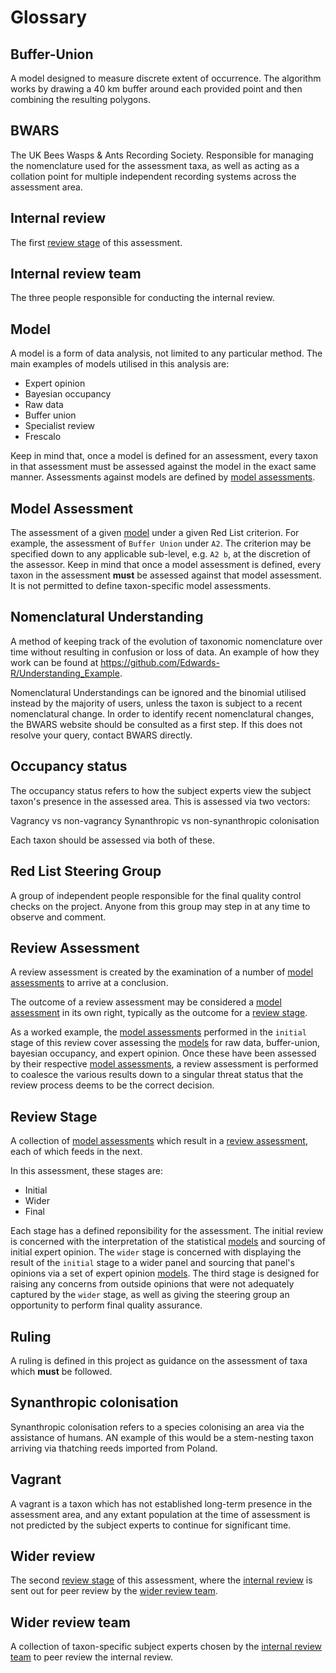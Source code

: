 # Glossary

## Buffer-Union
A model designed to measure discrete extent of occurrence. The algorithm works by drawing a 40 km buffer around each provided point and then combining the resulting polygons.

## BWARS
The UK Bees Wasps & Ants Recording Society. Responsible for managing the nomenclature used for the assessment taxa, as well as acting as a collation point for multiple independent recording systems across the assessment area.

## Internal review
The first [review stage](#review-stage) of this assessment.

## Internal review team
The three people responsible for conducting the internal review.

## Model
A model is a form of data analysis, not limited to any particular method. The main examples of models utilised in this analysis are:

- Expert opinion
- Bayesian occupancy
- Raw data
- Buffer union
- Specialist review
- Frescalo

Keep in mind that, once a model is defined for an assessment, every taxon in that assessment must be assessed against the model in the exact same manner. Assessments against models are defined by [model assessments](#model-assessment).

## Model Assessment
The assessment of a given [model](#model) under a given Red List criterion. For example, the assessment of `Buffer Union` under `A2`. The criterion may be specified down to any applicable sub-level, e.g. `A2 b`, at the discretion of the assessor. Keep in mind that once a model assessment is defined, every taxon in the assessment **must** be assessed against that model assessment. It is not permitted to define taxon-specific model assessments.

## Nomenclatural Understanding
A method of keeping track of the evolution of taxonomic nomenclature over time without resulting in confusion or loss of data. An example of how they work can be found at https://github.com/Edwards-R/Understanding_Example.

Nomenclatural Understandings can be ignored and the binomial utilised instead by the majority of users, unless the taxon is subject to a recent nomenclatural change. In order to identify recent nomenclatural changes, the BWARS website should be consulted as a first step. If this does not resolve your query, contact BWARS directly.

## Occupancy status
The occupancy status refers to how the subject experts view the subject taxon's presence in the assessed area. This is assessed via two vectors:

Vagrancy vs non-vagrancy
Synanthropic vs non-synanthropic colonisation

Each taxon should be assessed via both of these.

## Red List Steering Group
A group of independent people responsible for the final quality control checks on the project. Anyone from this group may step in at any time to observe and comment.

## Review Assessment
A review assessment is created by the examination of a number of [model assessments](#model-assessment) to arrive at a conclusion.

The outcome of a review assessment may be considered a [model assessment](#model-assessment) in its own right, typically as the outcome for a [review stage](#review-stage).

As a worked example, the [model assessments](#model-assessment) performed in the `initial` stage of this review cover assessing the [models](#model) for raw data, buffer-union, bayesian occupancy, and expert opinion. Once these have been assessed by their respective [model assessments](#model-assessment), a review assessment is performed to coalesce the various results down to a singular threat status that the review process deems to be the correct decision.

## Review Stage
A collection of [model assessments](#model-assessment) which result in a [review assessment](#review-assessment), each of which feeds in the next.

In this assessment, these stages are:
- Initial
- Wider
- Final

Each stage has a defined reponsibility for the assessment. The initial review is concerned with the interpretation of the statistical [models](#model) and sourcing of initial expert opinion. The `wider` stage is concerned with displaying the result of the `initial` stage to a wider panel and sourcing that panel's opinions via a set of expert opinion [models](#model). The third stage is designed for raising any concerns from outside opinions that were not adequately captured by the `wider` stage, as well as giving the steering group an opportunity to perform final quality assurance.

## Ruling
A ruling is defined in this project as guidance on the assessment of taxa which **must** be followed.

## Synanthropic colonisation
Synanthropic colonisation refers to a species colonising an area via the assistance of humans. AN example of this would be a stem-nesting taxon arriving via thatching reeds imported from Poland.

## Vagrant
A vagrant is a taxon which has not established long-term presence in the assessment area, and any extant population at the time of assessment is not predicted by the subject experts to continue for significant time.

## Wider review
The second [review stage](#review-stage) of this assessment, where the [internal review](#internal-review) is sent out for peer review by the [wider review team](#wider-review-team).

## Wider review team
A collection of taxon-specific subject experts chosen by the [internal review team](#internal-review-team) to peer review the internal review.